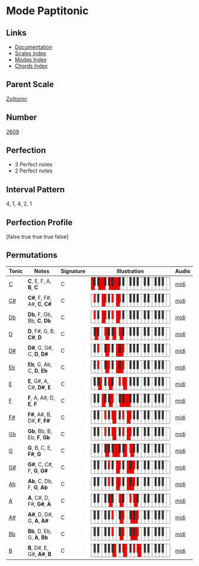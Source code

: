 # Mode Paptitonic

## Links

- [Documentation](index.md)
- [Scales Index](Scales.md)
- [Modes Index](Modes.md)
- [Chords Index](Chords.md)

## Parent Scale

[Zolitonic](ScaleZolitonic.md)

## Number

[2609](https://ianring.com/musictheory/scales/2609)

## Perfection

- 3 Perfect notes
- 2 Perfect notes

## Interval Pattern

4, 1, 4, 2, 1

## Perfection Profile

[false true true true false]

## Permutations

| Tonic | Notes | Signature | Illustration | Audio |
|-------|-------|-----------|--------------|-------|
| [C](ModeCNaturalPaptitonic.md) | **C**, E, F, A, **B**, **C** | C | ![CNaturalPaptitonic](ModeCNaturalPaptitonic.png) | [midi](https://github.com/edipermadi/music/blob/main/docs/ModeCNaturalPaptitonic.mid?raw=true) |
| [C#](ModeCSharpPaptitonic.md) | **C#**, F, F#, A#, **C**, **C#** | C | ![CSharpPaptitonic](ModeCSharpPaptitonic.png) | [midi](https://github.com/edipermadi/music/blob/main/docs/ModeCSharpPaptitonic.mid?raw=true) |
| [Db](ModeDFlatPaptitonic.md) | **Db**, F, Gb, Bb, **C**, **Db** | C | ![DFlatPaptitonic](ModeDFlatPaptitonic.png) | [midi](https://github.com/edipermadi/music/blob/main/docs/ModeDFlatPaptitonic.mid?raw=true) |
| [D](ModeDNaturalPaptitonic.md) | **D**, F#, G, B, **C#**, **D** | C | ![DNaturalPaptitonic](ModeDNaturalPaptitonic.png) | [midi](https://github.com/edipermadi/music/blob/main/docs/ModeDNaturalPaptitonic.mid?raw=true) |
| [D#](ModeDSharpPaptitonic.md) | **D#**, G, G#, C, **D**, **D#** | C | ![DSharpPaptitonic](ModeDSharpPaptitonic.png) | [midi](https://github.com/edipermadi/music/blob/main/docs/ModeDSharpPaptitonic.mid?raw=true) |
| [Eb](ModeEFlatPaptitonic.md) | **Eb**, G, Ab, C, **D**, **Eb** | C | ![EFlatPaptitonic](ModeEFlatPaptitonic.png) | [midi](https://github.com/edipermadi/music/blob/main/docs/ModeEFlatPaptitonic.mid?raw=true) |
| [E](ModeENaturalPaptitonic.md) | **E**, G#, A, C#, **D#**, **E** | C | ![ENaturalPaptitonic](ModeENaturalPaptitonic.png) | [midi](https://github.com/edipermadi/music/blob/main/docs/ModeENaturalPaptitonic.mid?raw=true) |
| [F](ModeFNaturalPaptitonic.md) | **F**, A, A#, D, **E**, **F** | C | ![FNaturalPaptitonic](ModeFNaturalPaptitonic.png) | [midi](https://github.com/edipermadi/music/blob/main/docs/ModeFNaturalPaptitonic.mid?raw=true) |
| [F#](ModeFSharpPaptitonic.md) | **F#**, A#, B, D#, **F**, **F#** | C | ![FSharpPaptitonic](ModeFSharpPaptitonic.png) | [midi](https://github.com/edipermadi/music/blob/main/docs/ModeFSharpPaptitonic.mid?raw=true) |
| [Gb](ModeGFlatPaptitonic.md) | **Gb**, Bb, B, Eb, **F**, **Gb** | C | ![GFlatPaptitonic](ModeGFlatPaptitonic.png) | [midi](https://github.com/edipermadi/music/blob/main/docs/ModeGFlatPaptitonic.mid?raw=true) |
| [G](ModeGNaturalPaptitonic.md) | **G**, B, C, E, **F#**, **G** | C | ![GNaturalPaptitonic](ModeGNaturalPaptitonic.png) | [midi](https://github.com/edipermadi/music/blob/main/docs/ModeGNaturalPaptitonic.mid?raw=true) |
| [G#](ModeGSharpPaptitonic.md) | **G#**, C, C#, F, **G**, **G#** | C | ![GSharpPaptitonic](ModeGSharpPaptitonic.png) | [midi](https://github.com/edipermadi/music/blob/main/docs/ModeGSharpPaptitonic.mid?raw=true) |
| [Ab](ModeAFlatPaptitonic.md) | **Ab**, C, Db, F, **G**, **Ab** | C | ![AFlatPaptitonic](ModeAFlatPaptitonic.png) | [midi](https://github.com/edipermadi/music/blob/main/docs/ModeAFlatPaptitonic.mid?raw=true) |
| [A](ModeANaturalPaptitonic.md) | **A**, C#, D, F#, **G#**, **A** | C | ![ANaturalPaptitonic](ModeANaturalPaptitonic.png) | [midi](https://github.com/edipermadi/music/blob/main/docs/ModeANaturalPaptitonic.mid?raw=true) |
| [A#](ModeASharpPaptitonic.md) | **A#**, D, D#, G, **A**, **A#** | C | ![ASharpPaptitonic](ModeASharpPaptitonic.png) | [midi](https://github.com/edipermadi/music/blob/main/docs/ModeASharpPaptitonic.mid?raw=true) |
| [Bb](ModeBFlatPaptitonic.md) | **Bb**, D, Eb, G, **A**, **Bb** | C | ![BFlatPaptitonic](ModeBFlatPaptitonic.png) | [midi](https://github.com/edipermadi/music/blob/main/docs/ModeBFlatPaptitonic.mid?raw=true) |
| [B](ModeBNaturalPaptitonic.md) | **B**, D#, E, G#, **A#**, **B** | C | ![BNaturalPaptitonic](ModeBNaturalPaptitonic.png) | [midi](https://github.com/edipermadi/music/blob/main/docs/ModeBNaturalPaptitonic.mid?raw=true) |
